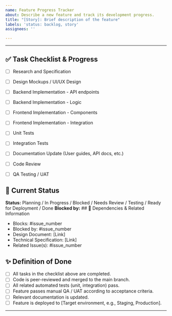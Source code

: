 ```yaml
---
name: Feature Progress Tracker
about: Describe a new feature and track its development progress.
title: "[Story]: Brief description of the feature"
labels: 'status: backlog, story'
assignees: ''

---
```


---
## ✅ Task Checklist & Progress
- [ ] Research and Specification
- [ ] Design Mockups / UI/UX Design
- [ ] Backend Implementation - API endpoints
- [ ] Backend Implementation - Logic
- [ ] Frontend Implementation - Components
- [ ] Frontend Implementation - Integration
- [ ] Unit Tests
- [ ] Integration Tests
- [ ] Documentation Update (User guides, API docs, etc.)
- [ ] Code Review
- [ ] QA Testing / UAT


## 🚧 Current Status
**Status:** Planning / In Progress / Blocked / Needs Review / Testing / Ready for Deployment / Done
**Blocked by:** ## 🔗 Dependencies & Related Information
* Blocks: #issue_number
* Blocked by: #issue_number
* Design Document: [Link]
* Technical Specification: [Link]
* Related Issue(s): #issue_number


## ✨ Definition of Done
* [ ] All tasks in the checklist above are completed.
* [ ] Code is peer-reviewed and merged to the main branch.
* [ ] All related automated tests (unit, integration) pass.
* [ ] Feature passes manual QA / UAT according to acceptance criteria.
* [ ] Relevant documentation is updated.
* [ ] Feature is deployed to [Target environment, e.g., Staging, Production].
---
